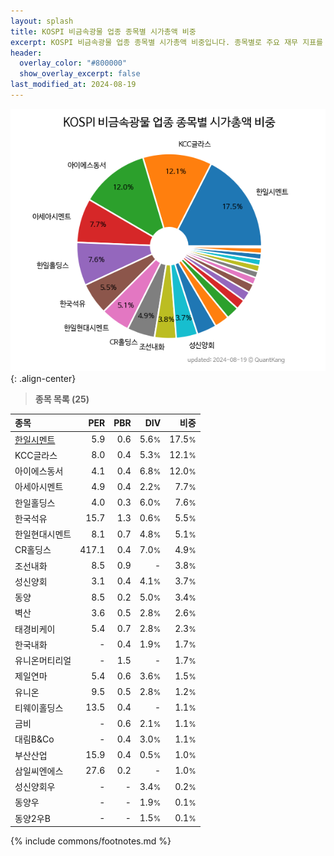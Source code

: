 ```yaml
---
layout: splash
title: KOSPI 비금속광물 업종 종목별 시가총액 비중
excerpt: KOSPI 비금속광물 업종 종목별 시가총액 비중입니다. 종목별로 주요 재무 지표를 함께 표시합니다.
header:
  overlay_color: "#800000"
  show_overlay_excerpt: false
last_modified_at: 2024-08-19
---
```



![KOSPI 비금속광물 업종 종목별 시가총액 비중](/stats/sector/images/kospi_업종_비금속광물_종목.png){: .align-center}


> **종목 목록 (25)**<a id="list"></a>

| **종목** | **PER** | **PBR** | **DIV** | **비중** |
| :------- | ------: | ------: | ------: | -------: |
| [한일시멘트](/300720/) | 5.9 | 0.6 | 5.6<small>%</small> | 17.5<small>%</small> |
| KCC글라스 | 8.0 | 0.4 | 5.3<small>%</small> | 12.1<small>%</small> |
| 아이에스동서 | 4.1 | 0.4 | 6.8<small>%</small> | 12.0<small>%</small> |
| 아세아시멘트 | 4.9 | 0.4 | 2.2<small>%</small> | 7.7<small>%</small> |
| 한일홀딩스 | 4.0 | 0.3 | 6.0<small>%</small> | 7.6<small>%</small> |
| 한국석유 | 15.7 | 1.3 | 0.6<small>%</small> | 5.5<small>%</small> |
| 한일현대시멘트 | 8.1 | 0.7 | 4.8<small>%</small> | 5.1<small>%</small> |
| CR홀딩스 | 417.1 | 0.4 | 7.0<small>%</small> | 4.9<small>%</small> |
| 조선내화 | 8.5 | 0.9 | - | 3.8<small>%</small> |
| 성신양회 | 3.1 | 0.4 | 4.1<small>%</small> | 3.7<small>%</small> |
| 동양 | 8.5 | 0.2 | 5.0<small>%</small> | 3.4<small>%</small> |
| 벽산 | 3.6 | 0.5 | 2.8<small>%</small> | 2.6<small>%</small> |
| 태경비케이 | 5.4 | 0.7 | 2.8<small>%</small> | 2.3<small>%</small> |
| 한국내화 | - | 0.4 | 1.9<small>%</small> | 1.7<small>%</small> |
| 유니온머티리얼 | - | 1.5 | - | 1.7<small>%</small> |
| 제일연마 | 5.4 | 0.6 | 3.6<small>%</small> | 1.5<small>%</small> |
| 유니온 | 9.5 | 0.5 | 2.8<small>%</small> | 1.2<small>%</small> |
| 티웨이홀딩스 | 13.5 | 0.4 | - | 1.1<small>%</small> |
| 금비 | - | 0.6 | 2.1<small>%</small> | 1.1<small>%</small> |
| 대림B&Co | - | 0.4 | 3.0<small>%</small> | 1.1<small>%</small> |
| 부산산업 | 15.9 | 0.4 | 0.5<small>%</small> | 1.0<small>%</small> |
| 삼일씨엔에스 | 27.6 | 0.2 | - | 1.0<small>%</small> |
| 성신양회우 | - | - | 3.4<small>%</small> | 0.2<small>%</small> |
| 동양우 | - | - | 1.9<small>%</small> | 0.1<small>%</small> |
| 동양2우B | - | - | 1.5<small>%</small> | 0.1<small>%</small> |

{% include commons/footnotes.md %}